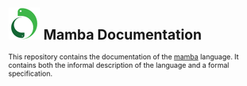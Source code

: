 # ![mamba logo](image/logo_tiny.png) Mamba Documentation

This repository contains the documentation of the [mamba](https://github.com/JSAbrahams/mamba) language.
It contains both the informal description of the language and a formal specification.
